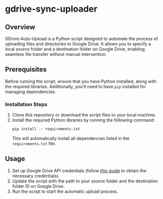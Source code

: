# gdrive-sync-uploader

## Overview
GDrive-Auto-Upload is a Python script designed to automate the process of uploading files and directories to Google Drive. It allows you to specify a local source folder and a destination folder on Google Drive, enabling seamless file transfer without manual intervention.

## Prerequisites
Before running the script, ensure that you have Python installed, along with the required libraries. Additionally, you'll need to have `pip` installed for managing dependencies.

### Installation Steps
1. Clone this repository or download the script files to your local machine.
2. Install the required Python libraries by running the following command:
   ```bash
   pip install -r requirements.txt
   ```
   This will automatically install all dependencies listed in the `requirements.txt` file.

## Usage
1. Set up Google Drive API credentials (follow [this guide](https://developers.google.com/drive/api/v3/quickstart) to obtain the necessary credentials).
2. Update the script with the path to your source folder and the destination folder ID on Google Drive.
3. Run the script to start the automatic upload process.
